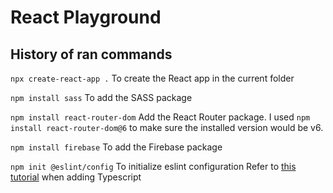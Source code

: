 # React Playground

## History of ran commands

`npx create-react-app .`
To create the React app in the current folder

`npm install sass`
To add the SASS package

`npm install react-router-dom`
Add the React Router package. I used `npm install react-router-dom@6` to make sure the installed version would be v6.

`npm install firebase`
To add the Firebase package

`npm init @eslint/config`
To initialize eslint configuration
Refer to [this tutorial](https://www.youtube.com/watch?v=ZXW6Jn6or1w) when adding Typescript
